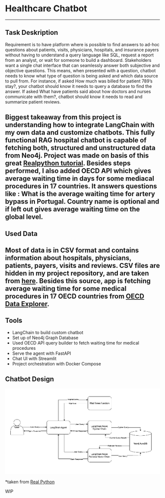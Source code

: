 # Healthcare Chatbot
---

## Task Deskription 

Requirement is to have platform where is possible to find answers to ad-hoc questions about patients, visits, physicians, hospitals, and insurance
payers without having to understand a query language like SQL, request a report from an analyst, or wait for someone to build a
dashboard. Stakeholders want a single chat interface that can seamlessly answer both subjective and objective questions.
This means, when presented with a question, chatbot needs to know what type of question is being asked and which data source to pull from. For instance, if asked How much was billed for patient 789’s stay?, your chatbot should know it needs to query a database to find the answer. If asked What have patients said about how doctors and nurses communicate with them?, chatbot should know it needs to read and summarize patient reviews.

Biggest takeaway from this project is understanding how to integrate LangChain with my own data and customize chatbots. This fully functional RAG hospital chatbot is capable of fetching both, structured and unstructured data from Neo4j. 
Project was made on basis of this great [Realpython tutorial](https://realpython.com/build-llm-rag-chatbot-with-langchain/). Besides steps performed, I also added 
OECD API which gives average waiting time in days for some mediacal procedures in 17 countries. It answers questions like : What is the average waiting time for artery bypass in Portugal. Country name is optional and if left out gives average waiting time on the global level.   
---
## Used Data

Most of data is in CSV format and contains information about hospitals, physicians, patients, payers, visits and reviews. CSV files are hidden in my project repository, and are taken from [here](https://github.com/hfhoffman1144/langchain_neo4j_rag_app/tree/main/data). Besides this source, app is fetching average waiting time for some medical procedures in 17 OECD countries from [OECD Data Explorer](https://data-explorer.oecd.org/vis?df[ds]=dsDisseminateFinalDMZ&df[id]=DSD_HEALTH_PROC%40DF_WAITING&df[ag]=OECD.ELS.HD&df[vs]=1.0&pd=2010%2C&dq=..PT_PAT_WAIT_M_GT3.CM131_138...........WTSP...&ly[rw]=REF_AREA&ly[cl]=TIME_PERIOD&ly[rs]=WAITING_TIME&to[TIME_PERIOD]=false).
---
## Tools

* LangChain to build custom chatbot
* Set up of Neo4j Graph Database
* Used OECD API query builder to fetch waiting time for medical procedures 
* Serve the agent with FastAPI
* Chat UI with Streamlit
* Project orchestration with Docker Compose


## Chatbot Design

![alt text](data/chatbot_dataStream.png)

*taken from [Real Python](https://realpython.com/build-llm-rag-chatbot-with-langchain/)




WIP